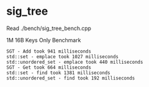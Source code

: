 # sig_tree
Read ./bench/sig_tree_bench.cpp

1M 16B Keys Only Benchmark
```
SGT - Add took 941 milliseconds
std::set - emplace took 1027 milliseconds
std::unordered_set - emplace took 440 milliseconds
SGT - Get took 664 milliseconds
std::set - find took 1381 milliseconds
std::unordered_set - find took 192 milliseconds
```